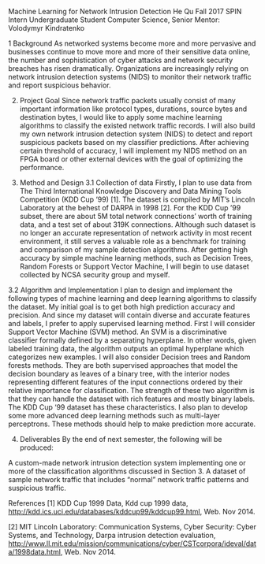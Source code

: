 Machine Learning for Network Intrusion Detection
He Qu
Fall 2017 SPIN Intern
Undergraduate Student
Computer Science, Senior
                                            Mentor: Volodymyr Kindratenko



1 Background
As networked systems become more and more pervasive and businesses continue to move more and more of their sensitive data online, the number and sophistication of cyber attacks and network security breaches has risen dramatically. Organizations are increasingly relying on network intrusion detection systems (NIDS) to monitor their network traffic and report suspicious behavior. 

2. Project Goal
Since network traffic packets usually consist of many important information like protocol types, durations, source bytes and destination bytes, I would like to apply some machine learning algorithms to classify the existed network traffic records. I will also build my own network intrusion detection system (NIDS) to detect and report suspicious packets based on my classifier predictions. After achieving certain threshold of accuracy, I will implement my NIDS method on an FPGA board or other external devices with the goal of optimizing the performance. 

3. Method and Design
3.1 Collection of data
Firstly, I plan to use data from The Third International Knowledge Discovery and Data Mining Tools Competition (KDD Cup ’99) [1]. The dataset is compiled by MIT’s Lincoln Laboratory at the behest of DARPA in 1998 [2]. For the KDD Cup ’99 subset, there are about 5M total network connections’ worth of training data, and a test set of about 319K connections. Although such dataset is no longer an accurate representation of network activity in most recent environment, it still serves a valuable role as a benchmark for training and comparison of my sample detection algorithms. After getting high accuracy by simple machine learning methods, such as Decision Trees, Random Forests or Support Vector Machine, I will begin to use dataset collected by NCSA security group and myself. 

3.2 Algorithm and Implementation
I plan to design and implement the following types of machine learning and deep learning algorithms to classify the dataset. My initial goal is to get both high prediction accuracy and precision. And since my dataset will contain diverse and accurate features and labels, I prefer to apply supervised learning method. First I will consider Support Vector Machine (SVM) method. 
An SVM is a discriminative classifier formally defined by a separating hyperplane. In other words, given labeled training data, the algorithm outputs an optimal hyperplane which categorizes new examples. I will also consider Decision trees and Random forests methods. They are both supervised approaches that model the decision boundary as leaves of a binary tree, with the interior nodes representing different features of the input connections ordered by their relative importance for classification. The strength of these two algorithm is that they can handle the dataset with rich features and mostly binary labels. The KDD Cup ‘99 dataset has these characteristics. I also plan to develop some more advanced deep learning methods such as multi-layer perceptrons. These methods should help to make prediction more accurate. 



4. Deliverables
By the end of next semester, the following will be produced:

A custom-made network intrusion detection system implementing one or more of the classification algorithms discussed in Section 3.
A dataset of sample network traffic that includes “normal” network traffic patterns and suspicious traffic. 

 
References
[1] KDD Cup 1999 Data, Kdd cup 1999 data, http://kdd.ics.uci.edu/databases/kddcup99/kddcup99.html, Web. Nov 2014.

[2] MIT Lincoln Laboratory: Communication Systems, Cyber Security: Cyber Systems, and Technology, Darpa intrusion detection evaluation, http://www.ll.mit.edu/mission/communications/cyber/CSTcorpora/ideval/data/1998data.html, Web. Nov 2014.

